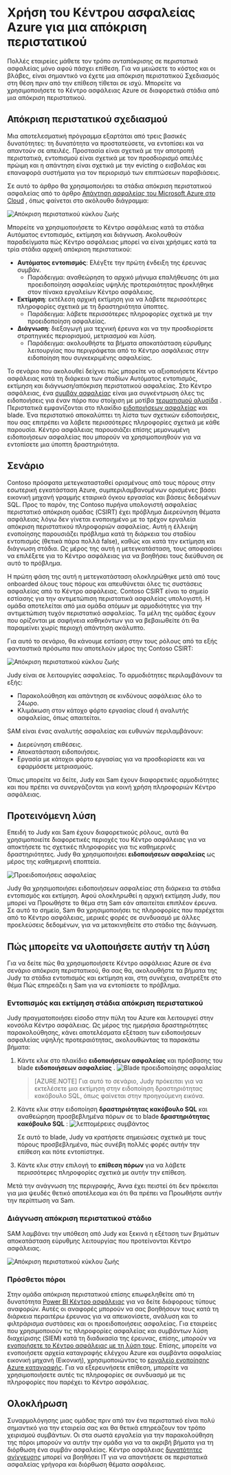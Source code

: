 <properties
   pageTitle="Χρήση του Κέντρου ασφαλείας Azure για μια απόκριση περιστατικού | Microsoft Azure"
   description="Αυτό το έγγραφο εξηγεί τον τρόπο για να χρησιμοποιήσετε το Κέντρο ασφάλειας Azure για ένα σενάριο απόκριση περιστατικού."
   services="security-center"
   documentationCenter="na"
   authors="YuriDio"
   manager="swadhwa"
   editor=""/>

<tags
   ms.service="security-center"
   ms.topic="hero-article"
   ms.devlang="na"
   ms.tgt_pltfrm="na"
   ms.workload="na"
   ms.date="09/20/2016"
   ms.author="yurid"/>

# <a name="using-azure-security-center-for-an-incident-response"></a>Χρήση του Κέντρου ασφαλείας Azure για μια απόκριση περιστατικού
Πολλές εταιρείες μάθετε τον τρόπο ανταπόκρισης σε περιστατικά ασφαλείας μόνο αφού πάσχει επίθεση. Για να μειώσετε το κόστος και οι βλάβες, είναι σημαντικό να έχετε μια απόκριση περιστατικού Σχεδιασμός στη θέση πριν από την επίθεση τίθεται σε ισχύ. Μπορείτε να χρησιμοποιήσετε το Κέντρο ασφάλειας Azure σε διαφορετικά στάδια από μια απόκριση περιστατικού.

## <a name="incident-response-planning"></a>Απόκριση περιστατικού σχεδιασμού

Μια αποτελεσματική πρόγραμμα εξαρτάται από τρεις βασικές δυνατότητες: τη δυνατότητα να προστατεύσετε, να εντοπίσει και να απαντούν σε απειλές. Προστασία είναι σχετικά με την αποτροπή περιστατικά, εντοπισμού είναι σχετικά με τον προσδιορισμό απειλές πρώιμη και η απάντηση είναι σχετικά με την evicting ο εισβολέας και επαναφορά συστήματα για τον περιορισμό των επιπτώσεων παραβιάσεις.

Σε αυτό το άρθρο θα χρησιμοποιήσει τα στάδια απόκριση περιστατικού ασφαλείας από το άρθρο [Απάντηση ασφαλείας του Microsoft Azure στο Cloud](https://gallery.technet.microsoft.com/Azure-Security-Response-in-dd18c678) , όπως φαίνεται στο ακόλουθο διάγραμμα:

![Απόκριση περιστατικού κύκλου ζωής](./media/security-center-incident-response/security-center-incident-response-fig1.png)

Μπορείτε να χρησιμοποιήσετε το Κέντρο ασφάλειας κατά τα στάδια Αυτόματος εντοπισμός, εκτίμηση και διάγνωση. Ακολουθούν παραδείγματα πώς Κέντρο ασφάλειας μπορεί να είναι χρήσιμες κατά τα τρία στάδια αρχική απόκριση περιστατικού:

- **Αυτόματος εντοπισμός**: Ελέγξτε την πρώτη ένδειξη της έρευνας συμβάν.
    - Παράδειγμα: αναθεώρηση το αρχικό μήνυμα επαλήθευσης ότι μια προειδοποίηση ασφαλείας υψηλής προτεραιότητας προκλήθηκε στον πίνακα εργαλείων Κέντρο ασφάλειας.
- **Εκτίμηση**: εκτέλεση αρχική εκτίμηση για να λάβετε περισσότερες πληροφορίες σχετικά με τη δραστηριότητα ύποπτες.
    - Παράδειγμα: λάβετε περισσότερες πληροφορίες σχετικά με την προειδοποίηση ασφαλείας.
- **Διάγνωση**: διεξαγωγή μια τεχνική έρευνα και να την προσδιορίσετε στρατηγικές περιορισμού, μετριασμού και λύση.
    - Παράδειγμα: ακολουθήστε τα βήματα αποκατάσταση εύρυθμης λειτουργίας που περιγράφεται από το Κέντρο ασφάλειας στην ειδοποίηση που συγκεκριμένης ασφαλείας.

Το σενάριο που ακολουθεί δείχνει πώς μπορείτε να αξιοποιήσετε Κέντρο ασφάλειας κατά τη διάρκεια των σταδίων Αυτόματος εντοπισμός, εκτίμηση και διάγνωση/απόκριση περιστατικού ασφαλείας. Στο Κέντρο ασφάλειας, ένα [συμβάν ασφαλείας](security-center-incident.md) είναι μια συγκέντρωση όλες τις ειδοποιήσεις για έναν πόρο που στοίχιση με μοτίβα [τερματισμού αλυσίδα](https://blogs.technet.microsoft.com/office365security/addressing-your-cxos-top-five-cloud-security-concerns/) . Περιστατικά εμφανίζονται στο πλακίδιο [ειδοποιήσεων ασφαλείας](security-center-managing-and-responding-alerts.md) και blade. Ένα περιστατικό αποκαλύπτει τη λίστα των σχετικών ειδοποιήσεις, που σας επιτρέπει να λάβετε περισσότερες πληροφορίες σχετικά με κάθε παρουσία. Κέντρο ασφάλειας παρουσιάζει επίσης μεμονωμένη ειδοποιήσεων ασφαλείας που μπορούν να χρησιμοποιηθούν για να εντοπίσετε μια ύποπτη δραστηριότητα.

## <a name="scenario"></a>Σενάριο

Contoso πρόσφατα μετεγκατασταθεί ορισμένους από τους πόρους στην εσωτερική εγκατάσταση Azure, συμπεριλαμβανομένων ορισμένες βάσει εικονική μηχανή γραμμής εταιρικά όγκου εργασίας και βάσεις δεδομένων SQL. Προς το παρόν, της Contoso πυρήνα υπολογιστή ασφαλείας περιστατικό απόκριση ομάδας (CSIRT) έχει πρόβλημα Διερεύνηση θέματα ασφάλειας λόγω δεν γίνεται ενοποιημένο με το τρέχον εργαλεία απόκριση περιστατικού πληροφοριών ασφαλείας. Αυτή η έλλειψη ενοποίησης παρουσιάζει πρόβλημα κατά τη διάρκεια του σταδίου εντοπισμός (θετικά πάρα πολλά false), καθώς και κατά την εκτίμηση και διάγνωση στάδια. Ως μέρος της αυτή η μετεγκατάσταση, τους αποφασίσει να επιλέξετε για το Κέντρο ασφάλειας για να βοηθήσει τους διεύθυνση σε αυτό το πρόβλημα.

Η πρώτη φάση της αυτή η μετεγκατάσταση ολοκληρώθηκε μετά από τους onboarded όλους τους πόρους και απευθύνεται όλες τις συστάσεις ασφαλείας από το Κέντρο ασφάλειας. Contoso CSIRT είναι το σημείο εστίασης για την αντιμετώπιση περιστατικά ασφαλείας υπολογιστή. Η ομάδα αποτελείται από μια ομάδα ατόμων με αρμοδιότητες για την αντιμετώπιση τυχόν περιστατικό ασφαλείας. Τα μέλη της ομάδας έχουν που ορίζονται με σαφήνεια καθηκόντων για να βεβαιωθείτε ότι θα παραμείνει χωρίς περιοχή απάντηση ακάλυπτο.

Για αυτό το σενάριο, θα κάνουμε εστίαση στην τους ρόλους από τα εξής φανταστικά πρόσωπα που αποτελούν μέρος της Contoso CSIRT:

![Απόκριση περιστατικού κύκλου ζωής](./media/security-center-incident-response/security-center-incident-response-fig2.png)

Judy είναι σε λειτουργίες ασφαλείας. Το αρμοδιότητες περιλαμβάνουν τα εξής:

- Παρακολούθηση και απάντηση σε κινδύνους ασφάλειας όλο το 24ωρο.
- Κλιμάκωση στον κάτοχο φόρτο εργασίας cloud ή αναλυτής ασφαλείας, όπως απαιτείται.

SAM είναι ένας αναλυτής ασφαλείας και ευθυνών περιλαμβάνουν:

- Διερεύνηση επιθέσεις.
- Αποκατάσταση ειδοποιήσεις.
- Εργασία με κάτοχοι φόρτο εργασίας για να προσδιορίσετε και να εφαρμόσετε μετριασμούς.

Όπως μπορείτε να δείτε, Judy και Sam έχουν διαφορετικές αρμοδιότητες και που πρέπει να συνεργάζονται για κοινή χρήση πληροφοριών Κέντρο ασφάλειας.

## <a name="recommended-solution"></a>Προτεινόμενη λύση

Επειδή το Judy και Sam έχουν διαφορετικούς ρόλους, αυτά θα χρησιμοποιείτε διαφορετικές περιοχές του Κέντρο ασφάλειας για να αποκτήσετε τις σχετικές πληροφορίες για τις καθημερινές δραστηριότητες. Judy θα χρησιμοποιήσει **ειδοποιήσεων ασφαλείας** ως μέρος της καθημερινή εποπτεία.

![Προειδοποιήσεις ασφαλείας](./media/security-center-incident-response/security-center-incident-response-fig3.png)

Judy θα χρησιμοποιήσει ειδοποιήσεων ασφαλείας στη διάρκεια τα στάδια εντοπισμός και εκτίμηση. Αφού ολοκληρωθεί η αρχική εκτίμηση Judy, που μπορεί να Προωθήστε το θέμα στη Sam εάν απαιτείται επιπλέον έρευνα. Σε αυτό το σημείο, Sam θα χρησιμοποιήσει τις πληροφορίες που παρέχεται από το Κέντρο ασφάλειας, μερικές φορές σε συνδυασμό με άλλες προελεύσεις δεδομένων, για να μετακινηθείτε στο στάδιο της διάγνωση.


## <a name="how-to-implement-this-solution"></a>Πώς μπορείτε να υλοποιήσετε αυτήν τη λύση

Για να δείτε πώς θα χρησιμοποιήσετε Κέντρο ασφάλειας Azure σε ένα σενάριο απόκριση περιστατικού, θα σας θα, ακολουθήστε τα βήματα της Judy τα στάδια εντοπισμός και εκτίμηση και, στη συνέχεια, ανατρέξτε στο θέμα Πώς επηρεάζει η Sam για να εντοπίσετε το πρόβλημα.

### <a name="detect-and-assess-incident-response-stages"></a>Εντοπισμός και εκτίμηση στάδια απόκριση περιστατικού

Judy πραγματοποιήσει είσοδο στην πύλη του Azure και λειτουργεί στην κονσόλα Κέντρο ασφάλειας. Ως μέρος της ημερήσια δραστηριότητες παρακολούθησης, κάνει αποτελέσματα εξέταση των ειδοποιήσεων ασφαλείας υψηλής προτεραιότητας, ακολουθώντας τα παρακάτω βήματα:

1. Κάντε κλικ στο πλακίδιο **ειδοποιήσεων ασφαλείας** και πρόσβασης του blade **ειδοποιήσεων ασφαλείας** .
    ![Blade προειδοποίησης ασφαλείας](./media/security-center-incident-response/security-center-incident-response-fig4.png)

    > [AZURE.NOTE] Για αυτό το σενάριο, Judy πρόκειται για να εκτελέσετε μια εκτίμηση στην ειδοποίηση δραστηριότητας κακόβουλο SQL, όπως φαίνεται στην προηγούμενη εικόνα.
2. Κάντε κλικ στην ειδοποίηση **δραστηριότητας κακόβουλο SQL** και αναθεώρηση προσβεβλημένα πόρων σε το blade **δραστηριότητας κακόβουλο SQL** :  ![λεπτομέρειες συμβάντος](./media/security-center-incident-response/security-center-incident-response-fig5.png)

    Σε αυτό το blade, Judy να κρατήσετε σημειώσεις σχετικά με τους πόρους προσβεβλημένα, πώς συνέβη πολλές φορές αυτήν την επίθεση και πότε εντοπίστηκε.
3. Κάντε κλικ στην επιλογή το **επίθεση πόρων** για να λάβετε περισσότερες πληροφορίες σχετικά με αυτήν την επίθεση.

Μετά την ανάγνωση της περιγραφής, Άννα έχει πειστεί ότι δεν πρόκειται για μια ψευδές θετικό αποτέλεσμα και ότι θα πρέπει να Προωθήστε αυτήν την περίπτωση να Sam.

### <a name="diagnose-incident-response-stage"></a>Διάγνωση απόκριση περιστατικού στάδιο

SAM λαμβάνει την υπόθεση από Judy και ξεκινά η εξέταση των βημάτων αποκατάσταση εύρυθμης λειτουργίας που προτείνονται Κέντρο ασφάλειας.

![Απόκριση περιστατικού κύκλου ζωής](./media/security-center-incident-response/security-center-incident-response-fig6.png)

### <a name="additional-resources"></a>Πρόσθετοι πόροι

Στην ομάδα απόκριση περιστατικού επίσης επωφεληθείτε από τη δυνατότητα [Power BI Κέντρο ασφάλειας](security-center-powerbi.md) για να δείτε διάφορους τύπους αναφορών. Αυτές οι αναφορές μπορούν να σας βοηθήσουν τους κατά τη διάρκεια περαιτέρω έρευνας για να απεικονίσετε, ανάλυση και το φιλτράρισμα συστάσεις και οι προειδοποιήσεις ασφαλείας. Για εταιρείες που χρησιμοποιούν τις πληροφορίες ασφαλείας και συμβάντων λύση διαχείρισης (SIEM) κατά τη διαδικασία της έρευνας, επίσης, μπορούν να [ενοποιήσετε το Κέντρο ασφάλειας με τη λύση τους](security-center-integrating-alerts-with-log-integration.md). Επίσης, μπορείτε να ενοποιήσετε αρχεία καταγραφής ελέγχου Azure και συμβάντα ασφαλείας εικονική μηχανή (Εικονική), χρησιμοποιώντας το [εργαλείο ενοποίησης Azure καταγραφής](https://blogs.msdn.microsoft.com/azuresecurity/2016/07/21/microsoft-azure-log-integration-preview/). Για να εξερευνήσετε επίθεση, μπορείτε να χρησιμοποιήσετε αυτές τις πληροφορίες σε συνδυασμό με τις πληροφορίες που παρέχει το Κέντρο ασφάλειας.


## <a name="conclusion"></a>Ολοκλήρωση

Συναρμολόγησης μιας ομάδας πριν από τον ένα περιστατικό είναι πολύ σημαντικό για την εταιρεία σας και θα θετικά επηρεάζουν τον τρόπο χειρισμού συμβάντων. Οι στα σωστά εργαλεία για την παρακολούθηση της πόροι μπορούν να αυτήν την ομάδα για να τα ακριβή βήματα για τη διόρθωση ένα συμβάν ασφαλείας. Κέντρο ασφάλειας [δυνατότητες ανίχνευσης](security-center-detection-capabilities.md) μπορεί να βοηθήσει IT για να απαντήσετε σε περιστατικά ασφαλείας γρήγορα και διόρθωση θέματα ασφάλειας.
